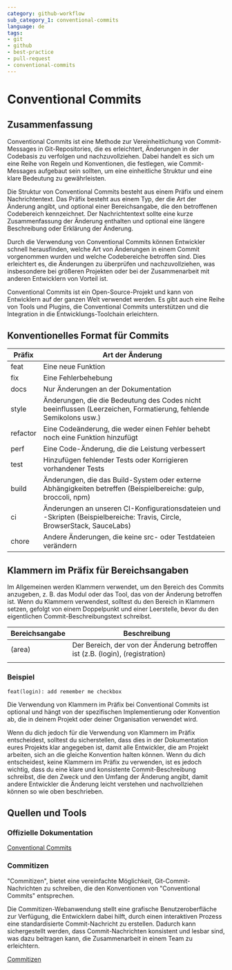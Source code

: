 ```yaml
---
category: github-workflow
sub_category_1: conventional-commits
language: de
tags:
- git
- github
- best-practice
- pull-request
- conventional-commits
---
```


# Conventional Commits

## Zusammenfassung

Conventional Commits ist eine Methode zur Vereinheitlichung von Commit-Messages in Git-Repositories, die es erleichtert, Änderungen in der Codebasis zu verfolgen und nachzuvollziehen. Dabei handelt es sich um eine Reihe von Regeln und Konventionen, die festlegen, wie Commit-Messages aufgebaut sein sollten, um eine einheitliche Struktur und eine klare Bedeutung zu gewährleisten.

Die Struktur von Conventional Commits besteht aus einem Präfix und einem Nachrichtentext. Das Präfix besteht aus einem Typ, der die Art der Änderung angibt, und optional einer Bereichsangabe, die den betroffenen Codebereich kennzeichnet. Der Nachrichtentext sollte eine kurze Zusammenfassung der Änderung enthalten und optional eine längere Beschreibung oder Erklärung der Änderung.

Durch die Verwendung von Conventional Commits können Entwickler schnell herausfinden, welche Art von Änderungen in einem Commit vorgenommen wurden und welche Codebereiche betroffen sind. Dies erleichtert es, die Änderungen zu überprüfen und nachzuvollziehen, was insbesondere bei größeren Projekten oder bei der Zusammenarbeit mit anderen Entwicklern von Vorteil ist.

Conventional Commits ist ein Open-Source-Projekt und kann von Entwicklern auf der ganzen Welt verwendet werden. Es gibt auch eine Reihe von Tools und Plugins, die Conventional Commits unterstützen und die Integration in die Entwicklungs-Toolchain erleichtern.

## Konventionelles Format für Commits

| Präfix   | Art der Änderung                                                                                                         |
| -------- | ------------------------------------------------------------------------------------------------------------------------ |
| feat     | Eine neue Funktion                                                                                                       |
| fix      | Eine Fehlerbehebung                                                                                                      |
| docs     | Nur Änderungen an der Dokumentation                                                                                      |
| style    | Änderungen, die die Bedeutung des Codes nicht beeinflussen (Leerzeichen, Formatierung, fehlende Semikolons usw.)         |
| refactor | Eine Codeänderung, die weder einen Fehler behebt noch eine Funktion hinzufügt                                            |
| perf     | Eine Code-Änderung, die die Leistung verbessert                                                                          |
| test     | Hinzufügen fehlender Tests oder Korrigieren vorhandener Tests                                                            |
| build    | Änderungen, die das Build-System oder externe Abhängigkeiten betreffen (Beispielbereiche: gulp, broccoli, npm)           |
| ci       | Änderungen an unseren CI-Konfigurationsdateien und -Skripten (Beispielbereiche: Travis, Circle, BrowserStack, SauceLabs) |
| chore    | Andere Änderungen, die keine src- oder Testdateien verändern                                                             |

##  Klammern im Präfix für Bereichsangaben

Im Allgemeinen werden Klammern verwendet, um den Bereich des Commits anzugeben, z. B. das Modul oder das Tool, das von der Änderung betroffen ist. Wenn du Klammern verwendest, solltest du den Bereich in Klammern setzen, gefolgt von einem Doppelpunkt und einer Leerstelle, bevor du den eigentlichen Commit-Beschreibungstext schreibst.

| Bereichsangabe | Beschreibung                                                                 |
| -------------- | ---------------------------------------------------------------------------- |
| (area)         | Der Bereich, der von der Änderung betroffen ist (z.B. (login), (registration) |
|                |                                                                             |

### Beispiel

```
feat(login): add remember me checkbox
```

Die Verwendung von Klammern im Präfix bei Conventional Commits ist optional und hängt von der spezifischen Implementierung oder Konvention ab, die in deinem Projekt oder deiner Organisation verwendet wird.

Wenn du dich jedoch für die Verwendung von Klammern im Präfix entscheidest, solltest du sicherstellen, dass dies in der Dokumentation eures Projekts klar angegeben ist, damit alle Entwickler, die am Projekt arbeiten, sich an die gleiche Konvention halten können. Wenn du dich entscheidest, keine Klammern im Präfix zu verwenden, ist es jedoch wichtig, dass du eine klare und konsistente Commit-Beschreibung schreibst, die den Zweck und den Umfang der Änderung angibt, damit andere Entwickler die Änderung leicht verstehen und nachvollziehen können so wie oben beschrieben.

## Quellen und Tools

### Offizielle Dokumentation

[Conventional Commits](https://www.conventionalcommits.org)

### Commitizen

"Commitizen", bietet eine vereinfachte Möglichkeit, Git-Commit-Nachrichten zu schreiben, die den Konventionen von "Conventional Commits" entsprechen.

Die Commitizen-Webanwendung stellt eine grafische Benutzeroberfläche zur Verfügung, die Entwicklern dabei hilft, durch einen interaktiven Prozess eine standardisierte Commit-Nachricht zu erstellen. Dadurch kann sichergestellt werden, dass Commit-Nachrichten konsistent und lesbar sind, was dazu beitragen kann, die Zusammenarbeit in einem Team zu erleichtern.

[Commitizen](https://commitizen-tools.github.io/commitizen/)
